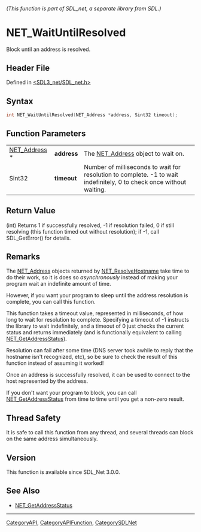 ###### (This function is part of SDL_net, a separate library from SDL.)
# NET_WaitUntilResolved

Block until an address is resolved.

## Header File

Defined in [<SDL3_net/SDL_net.h>](https://github.com/libsdl-org/SDL_net/blob/main/include/SDL3_net/SDL_net.h)

## Syntax

```c
int NET_WaitUntilResolved(NET_Address *address, Sint32 timeout);
```

## Function Parameters

|                              |             |                                                                                                                      |
| ---------------------------- | ----------- | -------------------------------------------------------------------------------------------------------------------- |
| [NET_Address](NET_Address) * | **address** | The [NET_Address](NET_Address) object to wait on.                                                                    |
| Sint32                       | **timeout** | Number of milliseconds to wait for resolution to complete. -1 to wait indefinitely, 0 to check once without waiting. |

## Return Value

(int) Returns 1 if successfully resolved, -1 if resolution failed, 0 if
still resolving (this function timed out without resolution); if -1, call
SDL_GetError() for details.

## Remarks

The [NET_Address](NET_Address) objects returned by
[NET_ResolveHostname](NET_ResolveHostname) take time to do their work, so
it is does so _asynchronously_ instead of making your program wait an
indefinite amount of time.

However, if you want your program to sleep until the address resolution is
complete, you can call this function.

This function takes a timeout value, represented in milliseconds, of how
long to wait for resolution to complete. Specifying a timeout of -1
instructs the library to wait indefinitely, and a timeout of 0 just checks
the current status and returns immediately (and is functionally equivalent
to calling [NET_GetAddressStatus](NET_GetAddressStatus)).

Resolution can fail after some time (DNS server took awhile to reply that
the hostname isn't recognized, etc), so be sure to check the result of this
function instead of assuming it worked!

Once an address is successfully resolved, it can be used to connect to the
host represented by the address.

If you don't want your program to block, you can call
[NET_GetAddressStatus](NET_GetAddressStatus) from time to time until you
get a non-zero result.

## Thread Safety

It is safe to call this function from any thread, and several threads can
block on the same address simultaneously.

## Version

This function is available since SDL_Net 3.0.0.

## See Also

- [NET_GetAddressStatus](NET_GetAddressStatus)

----
[CategoryAPI](CategoryAPI), [CategoryAPIFunction](CategoryAPIFunction), [CategorySDLNet](CategorySDLNet)

